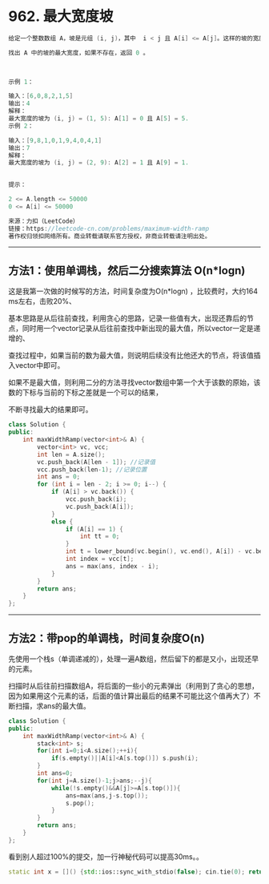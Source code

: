 # 962. 最大宽度坡

```c++
给定一个整数数组 A，坡是元组 (i, j)，其中  i < j 且 A[i] <= A[j]。这样的坡的宽度为 j - i。

找出 A 中的坡的最大宽度，如果不存在，返回 0 。

 

示例 1：

输入：[6,0,8,2,1,5]
输出：4
解释：
最大宽度的坡为 (i, j) = (1, 5): A[1] = 0 且 A[5] = 5.
示例 2：

输入：[9,8,1,0,1,9,4,0,4,1]
输出：7
解释：
最大宽度的坡为 (i, j) = (2, 9): A[2] = 1 且 A[9] = 1.
 

提示：

2 <= A.length <= 50000
0 <= A[i] <= 50000

来源：力扣（LeetCode）
链接：https://leetcode-cn.com/problems/maximum-width-ramp
著作权归领扣网络所有。商业转载请联系官方授权，非商业转载请注明出处。
```

---

## 方法1：使用单调栈，然后二分搜索算法 O(n*logn)

这是我第一次做的时候写的方法，时间复杂度为O(n*logn) ，比较费时，大约164 ms左右，击败20%、

基本思路是从后往前查找，利用贪心的思路，记录一些值有大，出现还靠后的节点，同时用一个vector记录从后往前查找中新出现的最大值，所以vector一定是递增的、

查找过程中，如果当前的数为最大值，则说明后续没有比他还大的节点，将该值插入vector中即可。

如果不是最大值，则利用二分的方法寻找vector数组中第一个大于该数的原始，该数的下标与当前的下标之差就是一个可以的结果，

不断寻找最大的结果即可。

```c++
class Solution {
public:
    int maxWidthRamp(vector<int>& A) {
        vector<int> vc, vcc;
        int len = A.size();
        vc.push_back(A[len - 1]); //记录值
        vcc.push_back(len-1); //记录位置
        int ans = 0;
        for (int i = len - 2; i >= 0; i--) {
            if (A[i] > vc.back()) {
                vcc.push_back(i);
                vc.push_back(A[i]);
            }
            else {
                if (A[i] == 1) {
                    int tt = 0;
                }
                int t = lower_bound(vc.begin(), vc.end(), A[i]) - vc.begin();
                int index = vcc[t];
                ans = max(ans, index - i);
            }
        }
        return ans;
    }
};
```

---

## 方法2：带pop的单调栈，时间复杂度O(n)

先使用一个栈s（单调递减的），处理一遍A数组，然后留下的都是又小，出现还早的元素。

扫描时从后往前扫描数组A，将后面的一些小的元素弹出（利用到了贪心的思想，因为如果用这个元素的话，后面的值计算出最后的结果不可能比这个值再大了）不断扫描，求ans的最大值。

```c++
class Solution {
public:
    int maxWidthRamp(vector<int>& A) {
        stack<int> s;
        for(int i=0;i<A.size();++i){
            if(s.empty()||A[i]<A[s.top()]) s.push(i);
        }
        int ans=0;
        for(int j=A.size()-1;j>ans;--j){
            while(!s.empty()&&A[j]>=A[s.top()]){
                ans=max(ans,j-s.top());
                s.pop();
            }
        }
        return ans;
    }
};
```

看到别人超过100%的提交，加一行神秘代码可以提高30ms。。

```c++
static int x = []() {std::ios::sync_with_stdio(false); cin.tie(0); return 0; }();
```
